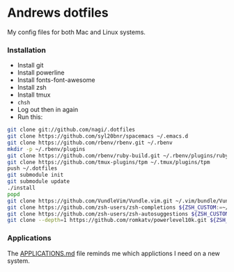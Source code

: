 # Andrews dotfiles

My config files for both Mac and Linux systems.

### Installation
* Install git
* Install powerline
* Install fonts-font-awesome
* Install zsh
* Install tmux
* `chsh`
* Log out then in again
* Run this:

``` sh
git clone git://github.com/nagi/.dotfiles
git clone https://github.com/syl20bnr/spacemacs ~/.emacs.d
git clone https://github.com/rbenv/rbenv.git ~/.rbenv
mkdir -p ~/.rbenv/plugins
git clone https://github.com/rbenv/ruby-build.git ~/.rbenv/plugins/ruby-build
git clone https://github.com/tmux-plugins/tpm ~/.tmux/plugins/tpm
push ~/.dotfiles
git submodule init
git submodule update
./install
popd
git clone https://github.com/VundleVim/Vundle.vim.git ~/.vim/bundle/Vundle.vim
git clone https://github.com/zsh-users/zsh-completions ${ZSH_CUSTOM:=~/.oh-my-zsh/custom}/plugins/zsh-completions
git clone https://github.com/zsh-users/zsh-autosuggestions ${ZSH_CUSTOM:-~/.oh-my-zsh/custom}/plugins/zsh-autosuggestions
git clone --depth=1 https://github.com/romkatv/powerlevel10k.git ${ZSH_CUSTOM:-$HOME/.oh-my-zsh/custom}/themes/powerlevel10k
```

### Applications

The [APPLICATIONS.md](./APPLICATIONS.md) file reminds me which applictions I need on a new system.
